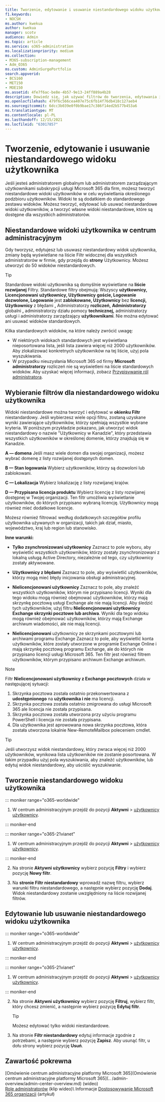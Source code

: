 ```yaml
---
title: Tworzenie, edytowanie i usuwanie niestandardowego widoku użytkownika
f1.keywords:
- NOCSH
ms.author: kwekua
author: kwekua
manager: scotv
audience: Admin
ms.topic: article
ms.service: o365-administration
ms.localizationpriority: medium
ms.collection:
- M365-subscription-management
- Adm_O365
ms.custom: AdminSurgePortfolio
search.appverid:
- BCS160
- MET150
- MOE150
ms.assetid: 4fe7f6ac-be8e-4b57-9e13-24ff889a4b28
description: Dowiedz się, jak używać filtrów do tworzenia, edytowania i usuwania niestandardowego widoku użytkownika w Microsoft 365.
ms.openlocfilehash: 479f6c566cea407e75c6fb14f76db418c127aeb4
ms.sourcegitcommit: 6dcc3b039e0f0b9bae17c386f14ed2b577b453a6
ms.translationtype: MT
ms.contentlocale: pl-PL
ms.lasthandoff: 12/15/2021
ms.locfileid: "63017857"
---
```

# <a name="create-edit-or-delete-a-custom-user-view"></a>Tworzenie, edytowanie i usuwanie niestandardowego widoku użytkownika

Jeśli jesteś administratorem globalnym lub administratorem zarządzającym użytkownikami subskrypcji usługi Microsoft 365 dla firm, możesz tworzyć niestandardowe widoki użytkowników w celu wyświetlania określonego podzbioru użytkowników. Widoki te są dodatkiem do standardowego zestawu widoków. Możesz tworzyć, edytować lub usuwać niestandardowe widoki użytkowników, a tworzyć własne widoki niestandardowe, które są dostępne dla wszystkich administratorów.
  
## <a name="custom-user-views-in-the-admin-center"></a>Niestandardowe widoki użytkownika w centrum administracyjnym

Gdy tworzysz, edytujesz lub usuwasz niestandardowy widok użytkownika, zmiany będą wyświetlane na liście Filtr widocznej dla wszystkich administratorów w firmie, gdy przejdą do **strony** Użytkownicy. Możesz utworzyć do 50 widoków niestandardowych. 

> [!TIP]
>  Standardowe widoki użytkownika są domyślnie wyświetlane na **liście rozwijanej** Filtry. Standardowe filtry obejmują: Wszyscy **użytkownicy, Licencjonowani** **użytkownicy, Użytkownicy** **goście, Logowanie**  **dozwolone, Logowanie** jest **zablokowane, Użytkownicy** bez **licencji, Użytkownicy** z błędami **,** Administratorzy **rozliczeń,** **Administratorzy** globalni **,** administratorzy działu pomocy **technicznej,** administratorzy usługi i administratorzy zarządzający **użytkownikami**. Nie można edytować ani usuwać widoków standardowych. 

Kilka standardowych widoków, na które należy zwrócić uwagę: 

- W niektórych widokach standardowych jest wyświetlana nieposortowana lista, jeśli lista zawiera więcej niż 2000 użytkowników. Aby zlokalizować konkretnych użytkowników na tej liście, użyj pola wyszukiwania. 
- W przypadku nieuzysłania Microsoft 365 od firmy **Microsoft administratorzy** rozliczeń nie są wyświetleni na liście standardowych widoków. Aby uzyskać więcej informacji, zobacz [Przypisywanie ról administratora](assign-admin-roles.md). 
  
## <a name="choose-the-filters-for-your-custom-user-view"></a>Wybieranie filtrów dla niestandardowego widoku użytkownika

Widoki niestandardowe można tworzyć i edytować w **okienku Filtr** niestandardowy. Jeśli wybierzesz wiele opcji filtru, zostaną uzyskane wyniki zawierające użytkowników, którzy spełniają wszystkie wybrane kryteria. W poniższym przykładzie pokazano, jak utworzyć widok niestandardowy o nazwie "Użytkownicy w Kanadzie", który przedstawia wszystkich użytkowników w określonej domenie, którzy znajdują się w Kanadzie. 

  
 **A — domena** Jeśli masz wiele domen dla swojej organizacji, możesz wybrać domenę z listy rozwijanej dostępnych domen. 
  
 **B — Stan logowania** Wybierz użytkowników, którzy są dozwoloni lub zablokowani. 
  
 **C — Lokalizacja** Wybierz lokalizację z listy rozwijanej krajów. 
  
 **D — Przypisana licencja produktu** Wybierz licencję z listy rozwijanej dostępnej w Twojej organizacji. Ten filtr umożliwia wyświetlanie użytkowników, do których przypisano wybraną licencję. Użytkownicy mogą również mieć dodatkowe licencje. 
  
Możesz również filtrować według dodatkowych szczegółów profilu użytkownika używanych w organizacji, takich jak dział, miasto, województwo, kraj lub region lub stanowisko.
  
 **Inne warunki:**
  
- **Tylko zsynchronizowani użytkownicy** Zaznacz to pole wyboru, aby wyświetlić wszystkich użytkowników, którzy zostały zsynchronizowani z lokalną usługą Active Directory, niezależnie od tego, czy użytkownicy zostały aktywowane. 
    
- **Użytkownicy z błędami** Zaznacz to pole, aby wyświetlić użytkowników, którzy mogą mieć błędy inicjowania obsługi administracyjnej. 
    
- **Nielicencjonowani użytkownicy** Zaznacz to pole, aby znaleźć wszystkich użytkowników, którym nie przypisano licencji. Wyniki dla tego widoku mogą również obejmować użytkowników, którzy mają skrzynkę pocztową usługi Exchange ale nie mają licencji. Aby śledzić tych użytkowników, użyj filtru **Nielicencjonowani użytkownicy Exchange skrzynki pocztowe lub archiwa**. Wyniki dla tego widoku mogą również obejmować użytkowników, którzy mają Exchange archiwum wiadomości, ale nie mają licencji.
    
- **Nielicencjonowani** użytkownicy ze skrzynkami pocztowymi lub archiwami programu Exchange Zaznacz to pole, aby wyświetlić konta użytkowników, które zostały utworzone w programie Exchange Online i mają skrzynkę pocztową programu Exchange, ale do których nie przypisano licencji usługi Microsoft 365. Ten filtr jest również filtrem użytkowników, którym przypisano archiwum Exchange archiwum. 

> [!NOTE]
> Filtr **Nielicencjonowani użytkownicy z Exchange pocztowych** działa w następującej sytuacji:
1. Skrzynka pocztowa została ostatnio przekonwertowana z **udostępnionego** na **użytkownika i nie** ma licencji.
2. Skrzynka pocztowa została ostatnio zmigrowana do usługi Microsoft 365 ale licencja nie została przypisana.
3. Skrzynka pocztowa została utworzona przy użyciu programu PowerShell i licencja nie została przypisana.
4. Dla użytkownika jest aprowowana nowa skrzynka pocztowa, która została utworzona lokalnie New-RemoteMailbox poleceniem cmdlet.
    
> [!TIP]
> Jeśli utworzysz widok niestandardowy, który zwraca więcej niż 2000 użytkowników, wynikowa lista użytkowników nie zostanie posortowana. W takim przypadku użyj pola wyszukiwania, aby znaleźć użytkowników, lub edytuj widok niestandardowy, aby uściślić wyszukiwanie. 
  
## <a name="create-a-custom-user-view"></a>Tworzenie niestandardowego widoku użytkownika

::: moniker range="o365-worldwide"

1. W centrum administracyjnym przejdź do pozycji **Aktywni** \> <a href="https://go.microsoft.com/fwlink/p/?linkid=834822" target="_blank">użytkownicy użytkownicy</a>.
  
::: moniker-end

::: moniker range="o365-21vianet"

1. W centrum administracyjnym przejdź do pozycji **Aktywni** \> <a href="https://go.microsoft.com/fwlink/p/?linkid=850628" target="_blank">użytkownicy użytkownicy</a>.  

::: moniker-end
    
2. Na stronie **Aktywni użytkownicy** wybierz pozycję **Filtry** i wybierz pozycję **Nowy filtr**.
  
3. Na **stronie Filtr niestandardowy** wprowadź nazwę filtru, wybierz warunki filtru niestandardowego, a następnie wybierz pozycję **Dodaj**. Widok niestandardowy zostanie uwzględniony na liście rozwijanej filtrów.

## <a name="edit-or-delete-a-custom-user-view"></a>Edytowanie lub usuwanie niestandardowego widoku użytkownika

::: moniker range="o365-worldwide"

1. W centrum administracyjnym przejdź do pozycji **Aktywni** \> <a href="https://go.microsoft.com/fwlink/p/?linkid=834822" target="_blank">użytkownicy użytkownicy</a>.

::: moniker-end

::: moniker range="o365-21vianet"

1. W centrum administracyjnym przejdź do pozycji **Aktywni** \> <a href="https://go.microsoft.com/fwlink/p/?linkid=850628" target="_blank">użytkownicy użytkownicy</a>. 

::: moniker-end 
    
2. Na stronie **Aktywni użytkownicy** wybierz pozycję **Filtruj**, wybierz filtr, który chcesz zmienić, a następnie wybierz pozycję **Edytuj filtr**. 
    
    > [!TIP]
    > Możesz edytować tylko widoki niestandardowe. 
  
3. Na stronie **Filtr niestandardowy** edytuj informacje zgodnie z potrzebami, a następnie wybierz pozycję **Zapisz**. Aby usunąć filtr, u dołu strony wybierz pozycję **Usuń**. 

## <a name="related-content"></a>Zawartość pokrewna

[Omówienie centrum administracyjne platformy Microsoft 365](Omówienie centrum administracyjne platformy Microsoft 365](.. /admin-overview/admin-center-overview.md) (wideo)\
[Role administratorów](../add-users/about-admin-roles.md) (klip wideo)\ Informacje
[Dostosowywanie Microsoft 365 organizacji](../setup/customize-your-organization-theme.md) (artykuł)


     
